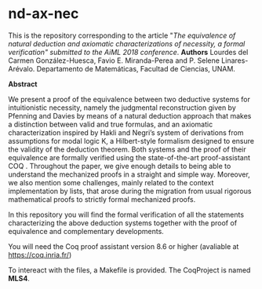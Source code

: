# nd-ax-nec

This is the repository corresponding to the article "*The equivalence of natural deduction and axiomatic characterizations of necessity, a formal verification" submitted to the AiML 2018 conference*.
**Authors** 
Lourdes del Carmen González-Huesca, Favio E. Miranda-Perea and P. Selene Linares-Arévalo.
Departamento de Matemáticas, Facultad de Ciencias, UNAM. 

**Abstract**

We present a proof of the equivalence between two deductive systems for intuitionistic necessity, namely the judgmental reconstruction given by Pfenning and Davies by means of a natural deduction approach that makes a distinction between valid and true formulas, and an axiomatic characterization inspired by Hakli and Negri’s system of derivations from assumptions
for modal logic K, a Hilbert-style formalism designed to ensure the validity of the deduction theorem. Both systems and the proof of their equivalence are formally verified using the state-of-the-art proof-assistant COQ . 
Throughout the paper, we give enough details to being able to understand the mechanized proofs in a straight and simple way. Moreover, we also mention some challenges, mainly related to the context implementation by lists, that arose during the
migration from usual rigorous mathematical proofs to strictly formal mechanized proofs.


In this repository you will find the formal verification of all the statements characterizing the above deduction systems together with the proof of equivalence and complementary developments.

You will need the Coq proof assistant version 8.6 or higher (avaliable at https://coq.inria.fr/)

To intereact with the files, a Makefile is provided.
The CoqProject is named **MLS4**.
